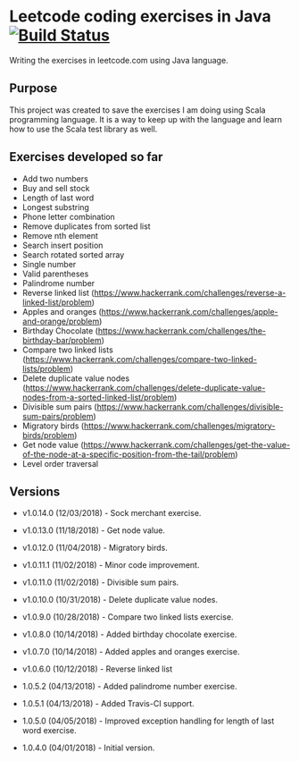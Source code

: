# Leetcode coding exercises in Java [![Build Status](https://travis-ci.org/andersonkmi/coding-challenges.svg?branch=master)](https://travis-ci.org/andersonkmi/coding-challenges)

Writing the exercises in leetcode.com using Java language.

## Purpose
This project was created to save the exercises I am doing using Scala programming language. It is a way 
to keep up with the language and learn how to use the Scala test library as well.

## Exercises developed so far
* Add two numbers
* Buy and sell stock
* Length of last word
* Longest substring
* Phone letter combination
* Remove duplicates from sorted list
* Remove nth element
* Search insert position
* Search rotated sorted array
* Single number
* Valid parentheses
* Palindrome number
* Reverse linked list (https://www.hackerrank.com/challenges/reverse-a-linked-list/problem)
* Apples and oranges (https://www.hackerrank.com/challenges/apple-and-orange/problem)
* Birthday Chocolate (https://www.hackerrank.com/challenges/the-birthday-bar/problem)
* Compare two linked lists (https://www.hackerrank.com/challenges/compare-two-linked-lists/problem)
* Delete duplicate value nodes (https://www.hackerrank.com/challenges/delete-duplicate-value-nodes-from-a-sorted-linked-list/problem)
* Divisible sum pairs (https://www.hackerrank.com/challenges/divisible-sum-pairs/problem)
* Migratory birds (https://www.hackerrank.com/challenges/migratory-birds/problem)
* Get node value (https://www.hackerrank.com/challenges/get-the-value-of-the-node-at-a-specific-position-from-the-tail/problem)
* Level order traversal

## Versions
* v1.0.14.0 (12/03/2018) - Sock merchant exercise.

* v1.0.13.0 (11/18/2018) - Get node value.

* v1.0.12.0 (11/04/2018) - Migratory birds.

* v1.0.11.1 (11/02/2018) - Minor code improvement.

* v1.0.11.0 (11/02/2018) - Divisible sum pairs.

* v1.0.10.0 (10/31/2018) - Delete duplicate value nodes.

* v1.0.9.0 (10/28/2018) - Compare two linked lists exercise.

* v1.0.8.0 (10/14/2018) - Added birthday chocolate exercise.

* v1.0.7.0 (10/14/2018) - Added apples and oranges exercise.

* v1.0.6.0 (10/12/2018) - Reverse linked list

* 1.0.5.2 (04/13/2018) - Added palindrome number exercise.

* 1.0.5.1 (04/13/2018) - Added Travis-CI support.

* 1.0.5.0 (04/05/2018) - Improved exception handling for length of last word exercise.

* 1.0.4.0 (04/01/2018) - Initial version.
